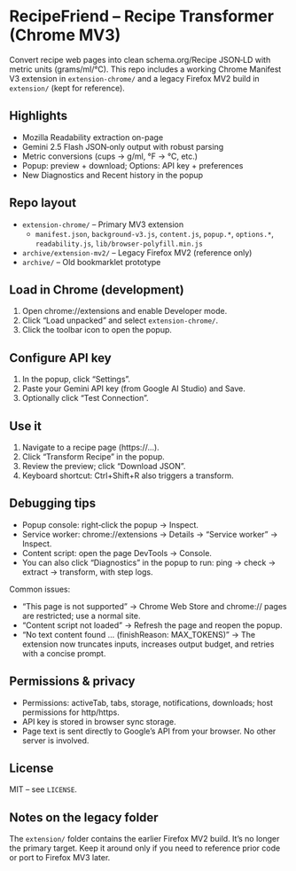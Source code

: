 # RecipeFriend – Recipe Transformer (Chrome MV3)

Convert recipe web pages into clean schema.org/Recipe JSON‑LD with metric units (grams/ml/°C). This repo includes a working Chrome Manifest V3 extension in `extension-chrome/` and a legacy Firefox MV2 build in `extension/` (kept for reference).

## Highlights

- Mozilla Readability extraction on-page
- Gemini 2.5 Flash JSON‑only output with robust parsing
- Metric conversions (cups → g/ml, °F → °C, etc.)
- Popup: preview + download; Options: API key + preferences
- New Diagnostics and Recent history in the popup

## Repo layout

- `extension-chrome/` – Primary MV3 extension
  - `manifest.json`, `background-v3.js`, `content.js`, `popup.*`, `options.*`, `readability.js`, `lib/browser-polyfill.min.js`
- `archive/extension-mv2/` – Legacy Firefox MV2 (reference only)
- `archive/` – Old bookmarklet prototype

## Load in Chrome (development)

1. Open chrome://extensions and enable Developer mode.
2. Click “Load unpacked” and select `extension-chrome/`.
3. Click the toolbar icon to open the popup.

## Configure API key

1. In the popup, click “Settings”.
2. Paste your Gemini API key (from Google AI Studio) and Save.
3. Optionally click “Test Connection”.

## Use it

1. Navigate to a recipe page (https://…).
2. Click “Transform Recipe” in the popup.
3. Review the preview; click “Download JSON”.
4. Keyboard shortcut: Ctrl+Shift+R also triggers a transform.

## Debugging tips

- Popup console: right‑click the popup → Inspect.
- Service worker: chrome://extensions → Details → “Service worker” → Inspect.
- Content script: open the page DevTools → Console.
- You can also click “Diagnostics” in the popup to run: ping → check → extract → transform, with step logs.

Common issues:
- “This page is not supported” → Chrome Web Store and chrome:// pages are restricted; use a normal site.
- “Content script not loaded” → Refresh the page and reopen the popup.
- “No text content found … (finishReason: MAX_TOKENS)” → The extension now truncates inputs, increases output budget, and retries with a concise prompt.

## Permissions & privacy

- Permissions: activeTab, tabs, storage, notifications, downloads; host permissions for http/https.
- API key is stored in browser sync storage.
- Page text is sent directly to Google’s API from your browser. No other server is involved.

## License

MIT – see `LICENSE`.

## Notes on the legacy folder

The `extension/` folder contains the earlier Firefox MV2 build. It’s no longer the primary target. Keep it around only if you need to reference prior code or port to Firefox MV3 later.